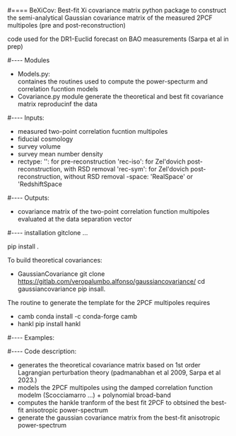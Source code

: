 #==== BeXiCov: Best-fit Xi covariance matrix
python package to construct the semi-analytical Gaussian covariance matrix of the measured 2PCF multipoles (pre and post-reconstruction)

code used for the DR1-Euclid forecast on BAO measurements (Sarpa et al in prep)


#---- Modules
- Models.py:      
   containes the routines used to compute the power-specturm and correlation fucntion models
- Covariance.py
    module generate the theoretical and best fit covariance matrix reproducinf the data

#---- Inputs: 
- measured two-point correlation fucntion multipoles
- fiducial cosmology
- survey volume
- survey mean number density
- rectype: 
    '': for pre-reconstruction
    'rec-iso': for Zel'dovich post-reconstruction, with RSD removal
    'rec-sym': for Zel'dovich post-reconstruction, without RSD removal
-space: 'RealSpace' or 'RedshiftSpace

#---- Outputs: 
- covariance matrix of the two-point correlation function multipoles evaluated at the data separation vector


#---- installation
gitclone ...

pip install .

To build theoretical covariances:
- GaussianCovariance
    git clone https://gitlab.com/veropalumbo.alfonso/gaussiancovariance/
    cd gaussiancovariance
    pip insall.
  

The routine to generate the template for the 2PCF multipoles requires
- camb
    conda install -c conda-forge camb
- hankl
    pip install hankl

#---- Examples:

#---- Code description:
- generates the theoretical covariance matrix based on 1st order Lagrangian perturbation theory (padmanabhan et al 2009, Sarpa et al 2023.)
- models the 2PCF multipoles using the damped correlation function modelm (Scocciamarro ...) + polynomial broad-band
- computes the hankle tranform of the best fit 2PCF to obtsined the best-fit anisotropic power-spectrum
- generate the gaussian covariance matrix from the best-fit anisotropic power-spectrum
